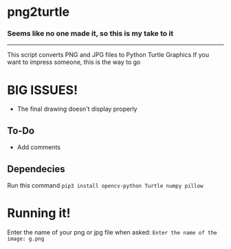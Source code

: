 # png2turtle
### Seems like no one made it, so this is my take to it

---

This script converts PNG and JPG files to Python Turtle Graphics
If you want to impress someone, this is the way to go

# BIG **ISSUES!**
* The final drawing doesn't display properly

## To-Do
* Add comments

## Dependecies
Run this command
    `pip3 install opencv-python Turtle numpy pillow`
    
# Running it!
Enter the name of your png or jpg file when asked:
`Enter the name of the image: g.png`

